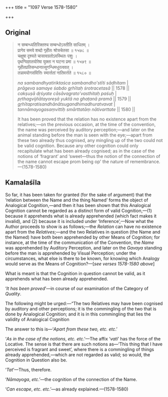 +++
title = "1097 Verse 1578-1580"

+++
## Original 
>
> न सम्बन्ध्यतिरिक्तश्च सम्बन्धोऽस्तीति साधितम् ।  
> प्रागेव समये शब्दो गृहीतः श्रोत्रचेतसा ॥ १५७८ ॥  
> चक्षुषा दृश्यते चासावग्रतोऽवस्थितः पशुः ।  
> पृथग्विज्ञातयोरेषा युक्ता न घटना प्रमा ॥ १५७९ ॥  
> गृहीतप्रतिसन्धानात्सुगन्धिमधुरत्ववत् ।  
> तन्नामयोगसंवित्तिः स्मार्त्ततां नातिवर्त्तते ॥ १५८० ॥ 
>
> *na sambandhyatiriktaśca sambandho'stīti sādhitam* \|  
> *prāgeva samaye śabdo gṛhītaḥ śrotracetasā* \|\| 1578 \|\|  
> *cakṣuṣā dṛśyate cāsāvagrato'vasthitaḥ paśuḥ* \|  
> *pṛthagvijñātayoreṣā yuktā na ghaṭanā pramā* \|\| 1579 \|\|  
> *gṛhītapratisandhānātsugandhimadhuratvavat* \|  
> *tannāmayogasaṃvittiḥ smārttatāṃ nātivarttate* \|\| 1580 \|\| 
>
> It has been proved that the relation has no existence apart from the relatives;—on the previous occasion, at the time of the convention, the name was perceived by auditory perception;—and later on the animal standing before the man is seen with the eye;—apart from these two already thus cognised, any mingling up of the two could not be valid cognition. Because any other cognition could only recapitulate what has been already cognised; as in the case of the notions of ‘fragrant’ and ‘sweet—thus the notion of the connection of the name cannot escape prom being op' the nature of remembrance.—(1578-1580)



## Kamalaśīla

So far, it has been taken for granted (for the sake of argument) that the ‘relation between the Name and the thing Named’ forms the object of Analogical Cognition,—and then it has been shown that this Analogical Cognition cannot be regarded as a distinct form of valid Cognition,—(1) because it apprehends what is already apprehended (which fact makes it invalid), and (2) because it is included under ‘Inference’,—Now what the Author proceeds to show is as follows;—the *Relation* can have no existence apart from the *Relatives*;—and the two Relatives in question (the Name and the Named) have both been apprehended by other Means of Cognition; for instance, at the time of the communication of the Convention, the *Name* was apprehended by Auditory Perception, and later on the *Gavaya* standing before the man is apprehended by Visual Perception; under the circumstances, what else is there to be known, for knowing which Analogy would serve as the Means of Cognition?—[*see verses 1578-1580 above*]

What is meant is that the Cognition in question cannot be valid, as it apprehends what has been already apprehended.

‘*It has been proved*’—in course of our examination of the Category of *Quality*.

The following might be urged:—“The two Relatives may have been cognised by auditory and other perceptions; it is the commingling of the two that is done by Analogical Cognition; and it is in this commingling that lies the validity of Analogical Cognition

The answer to this is—‘*Apart from these two, etc. etc*.’

‘*As in the case of the notions*, *etc. etc*.’—The affix ‘*vati*’ has the force of the Locative. The sense is that there are such notions as—‘This thing that I have perceived is fragrant and sweet’, where there is a commingling of things already apprehended,—which are not regarded as valid; so would, the Cognition in Question also be.

‘*Tat*’—Thus, therefore.

‘*Nāmayoga*, *etc*.’—the cognition of the connection of the Name.

‘*Can escape*, *etc*. *etc*.’—as already explained.—(1578-1580)



